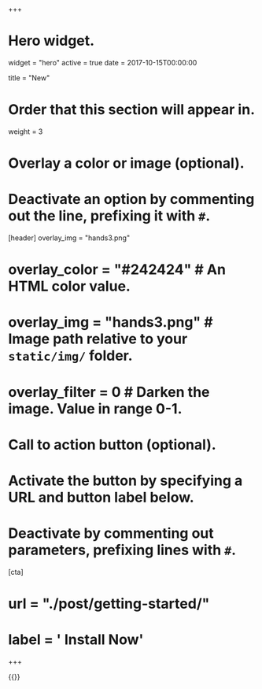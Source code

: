 +++
# Hero widget.
widget = "hero"
active = true
date = 2017-10-15T00:00:00

title = "New"

# Order that this section will appear in.
weight = 3

# Overlay a color or image (optional).
#   Deactivate an option by commenting out the line, prefixing it with `#`.
[header]
overlay_img = "hands3.png"
#  overlay_color = "#242424"  # An HTML color value.
#  overlay_img = "hands3.png"  # Image path relative to your `static/img/` folder.
#  overlay_filter = 0  # Darken the image. Value in range 0-1.

# Call to action button (optional).
#   Activate the button by specifying a URL and button label below.
#   Deactivate by commenting out parameters, prefixing lines with `#`.
[cta]
 # url = "./post/getting-started/"
 # label = '<i class="fas fa-download"></i> Install Now'
+++


{{<bandcamp title="Sail Away" track="1637118396" link="http://skeeboo.bandcamp.com/track/sail-away">}}

